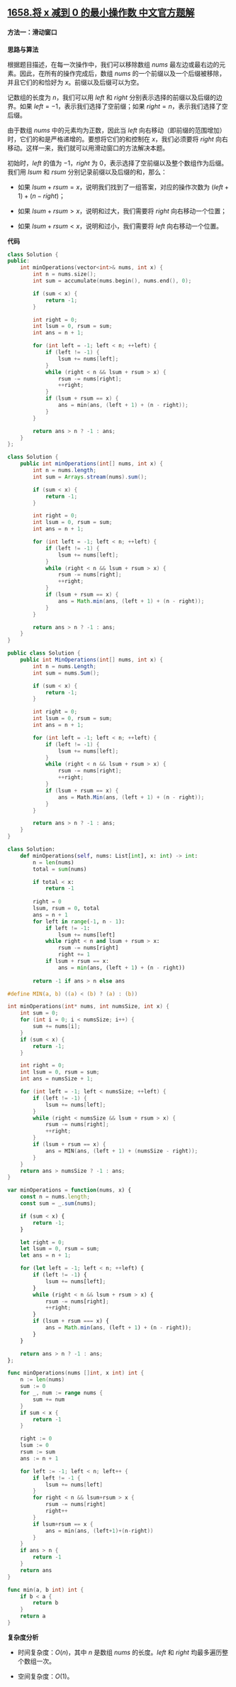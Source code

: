 ## [1658.将 x 减到 0 的最小操作数 中文官方题解](https://leetcode.cn/problems/minimum-operations-to-reduce-x-to-zero/solutions/100000/jiang-x-jian-dao-0-de-zui-xiao-cao-zuo-s-hl7u)
#### 方法一：滑动窗口

**思路与算法**

根据题目描述，在每一次操作中，我们可以移除数组 $\textit{nums}$ 最左边或最右边的元素。因此，在所有的操作完成后，数组 $\textit{nums}$ 的一个前缀以及一个后缀被移除，并且它们的和恰好为 $x$。前缀以及后缀可以为空。

记数组的长度为 $n$，我们可以用 $\textit{left}$ 和 $\textit{right}$ 分别表示选择的前缀以及后缀的边界。如果 $\textit{left}=-1$，表示我们选择了空前缀；如果 $\textit{right}=n$，表示我们选择了空后缀。

由于数组 $\textit{nums}$ 中的元素均为正数，因此当 $\textit{left}$ 向右移动（即前缀的范围增加）时，它们的和是严格递增的。要想将它们的和控制在 $x$，我们必须要将 $\textit{right}$ 向右移动。这样一来，我们就可以用滑动窗口的方法解决本题。

初始时，$\textit{left}$ 的值为 $-1$，$\textit{right}$ 为 $0$，表示选择了空前缀以及整个数组作为后缀。我们用 $\textit{lsum}$ 和 $\textit{rsum}$ 分别记录前缀以及后缀的和，那么：

- 如果 $\textit{lsum} + \textit{rsum} = x$，说明我们找到了一组答案，对应的操作次数为 $(\textit{left}+1) + (n-\textit{right})$；

- 如果 $\textit{lsum} + \textit{rsum} > x$，说明和过大，我们需要将 $\textit{right}$ 向右移动一个位置；

- 如果 $\textit{lsum} + \textit{rsum} < x$，说明和过小，我们需要将 $\textit{left}$ 向右移动一个位置。

**代码**

```C++ [sol1-C++]
class Solution {
public:
    int minOperations(vector<int>& nums, int x) {
        int n = nums.size();
        int sum = accumulate(nums.begin(), nums.end(), 0);

        if (sum < x) {
            return -1;
        }

        int right = 0;
        int lsum = 0, rsum = sum;
        int ans = n + 1;

        for (int left = -1; left < n; ++left) {
            if (left != -1) {
                lsum += nums[left];
            }
            while (right < n && lsum + rsum > x) {
                rsum -= nums[right];
                ++right;
            }
            if (lsum + rsum == x) {
                ans = min(ans, (left + 1) + (n - right));
            }
        }

        return ans > n ? -1 : ans;
    }
};
```

```Java [sol1-Java]
class Solution {
    public int minOperations(int[] nums, int x) {
        int n = nums.length;
        int sum = Arrays.stream(nums).sum();

        if (sum < x) {
            return -1;
        }

        int right = 0;
        int lsum = 0, rsum = sum;
        int ans = n + 1;

        for (int left = -1; left < n; ++left) {
            if (left != -1) {
                lsum += nums[left];
            }
            while (right < n && lsum + rsum > x) {
                rsum -= nums[right];
                ++right;
            }
            if (lsum + rsum == x) {
                ans = Math.min(ans, (left + 1) + (n - right));
            }
        }

        return ans > n ? -1 : ans;
    }
}
```

```C# [sol1-C#]
public class Solution {
    public int MinOperations(int[] nums, int x) {
        int n = nums.Length;
        int sum = nums.Sum();

        if (sum < x) {
            return -1;
        }

        int right = 0;
        int lsum = 0, rsum = sum;
        int ans = n + 1;

        for (int left = -1; left < n; ++left) {
            if (left != -1) {
                lsum += nums[left];
            }
            while (right < n && lsum + rsum > x) {
                rsum -= nums[right];
                ++right;
            }
            if (lsum + rsum == x) {
                ans = Math.Min(ans, (left + 1) + (n - right));
            }
        }

        return ans > n ? -1 : ans;
    }
}
```

```Python [sol1-Python3]
class Solution:
    def minOperations(self, nums: List[int], x: int) -> int:
        n = len(nums)
        total = sum(nums)

        if total < x:
            return -1
        
        right = 0
        lsum, rsum = 0, total
        ans = n + 1
        for left in range(-1, n - 1):
            if left != -1:
                lsum += nums[left]
            while right < n and lsum + rsum > x:
                rsum -= nums[right]
                right += 1
            if lsum + rsum == x:
                ans = min(ans, (left + 1) + (n - right))
        
        return -1 if ans > n else ans
```

```C [sol1-C]
#define MIN(a, b) ((a) < (b) ? (a) : (b))

int minOperations(int* nums, int numsSize, int x) {
    int sum = 0;
    for (int i = 0; i < numsSize; i++) {
        sum += nums[i];
    }
    if (sum < x) {
        return -1;
    }

    int right = 0;
    int lsum = 0, rsum = sum;
    int ans = numsSize + 1;

    for (int left = -1; left < numsSize; ++left) {
        if (left != -1) {
            lsum += nums[left];
        }
        while (right < numsSize && lsum + rsum > x) {
            rsum -= nums[right];
            ++right;
        }
        if (lsum + rsum == x) {
            ans = MIN(ans, (left + 1) + (numsSize - right));
        }
    }
    return ans > numsSize ? -1 : ans;
}
```

```JavaScript [sol1-JavaScript]
var minOperations = function(nums, x) {
    const n = nums.length;
    const sum = _.sum(nums);

    if (sum < x) {
        return -1;
    }

    let right = 0;
    let lsum = 0, rsum = sum;
    let ans = n + 1;

    for (let left = -1; left < n; ++left) {
        if (left != -1) {
            lsum += nums[left];
        }
        while (right < n && lsum + rsum > x) {
            rsum -= nums[right];
            ++right;
        }
        if (lsum + rsum === x) {
            ans = Math.min(ans, (left + 1) + (n - right));
        }
    }

    return ans > n ? -1 : ans;
};
```

```go [sol1-Golang]
func minOperations(nums []int, x int) int {
    n := len(nums)
    sum := 0
    for _, num := range nums {
        sum += num
    }
    if sum < x {
        return -1
    }

    right := 0
    lsum := 0
    rsum := sum
    ans := n + 1

    for left := -1; left < n; left++ {
        if left != -1 {
            lsum += nums[left]
        }
        for right < n && lsum+rsum > x {
            rsum -= nums[right]
            right++
        }
        if lsum+rsum == x {
            ans = min(ans, (left+1)+(n-right))
        }
    }
    if ans > n {
        return -1
    }
    return ans
}

func min(a, b int) int {
    if b < a {
        return b
    }
    return a
}
```

**复杂度分析**

- 时间复杂度：$O(n)$，其中 $n$ 是数组 $\textit{nums}$ 的长度。$\textit{left}$ 和 $\textit{right}$ 均最多遍历整个数组一次。

- 空间复杂度：$O(1)$。